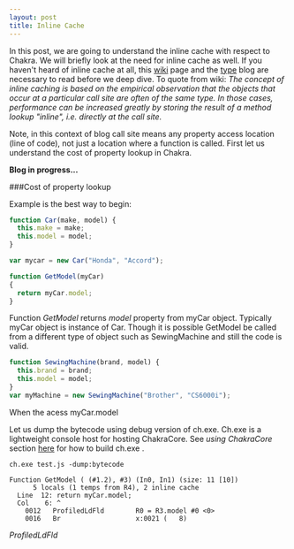 ```yaml
---
layout: post
title: Inline Cache
---
```

In this post, we are going to understand the inline cache with respect to Chakra. We will briefly look at the need for inline cache as well. If you haven't heard of inline cache at all, this [wiki](https://en.wikipedia.org/wiki/Inline_caching) page and the [type](http://abchatra.github.com/Type) blog are necessary to read before we deep dive. To quote from wiki:
*The concept of inline caching is based on the empirical observation that the objects that occur at a particular call site are often of the same type. In those cases, performance can be increased greatly by storing the result of a method lookup "inline", i.e. directly at the call site.*

Note, in this context of blog call site means any property access location (line of code), not just a location where a function is called. First let us understand the cost of property lookup in Chakra.

<!--more-->  

**Blog in progress...**

###Cost of property lookup

Example is the best way to begin:
```js
function Car(make, model) {
  this.make = make;
  this.model = model;
}

var mycar = new Car("Honda", "Accord");

function GetModel(myCar)
{
  return myCar.model;
}
```

Function *GetModel* returns *model* property from myCar object. Typically myCar object is instance of Car. Though it is possible GetModel be called from a different type of object such as SewingMachine and still the code is valid. 

```js
function SewingMachine(brand, model) {
  this.brand = brand;
  this.model = model;
}
var myMachine = new SewingMachine("Brother", "CS6000i");
```

When the acess myCar.model


Let us dump the bytecode using debug version of ch.exe. Ch.exe is a lightweight console host for hosting ChakraCore. See *using ChakraCore* section [here](https://github.com/microsoft/chakracore) for how to build ch.exe . 


```
ch.exe test.js -dump:bytecode

Function GetModel ( (#1.2), #3) (In0, In1) (size: 11 [10])
      5 locals (1 temps from R4), 2 inline cache
  Line  12: return myCar.model;
  Col    6: ^
    0012   ProfiledLdFld        R0 = R3.model #0 <0>
    0016   Br                   x:0021 (   8)

```
*ProfiledLdFld*
